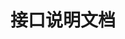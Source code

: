 ---
home: true
title: 接口说明文档
lang: zh-cn
meta:
  - name: 接口说明文档
    content: 接口说明文档
# heroImage: /logo.png
actionText: 查看接口文档 →
actionLink: /api
features:
- title: 订单上传
  details: 订单上传.
- title: 收货单上传
  details: 收货单上传.
- title: 退货单上传
  details: 退货单上传.
footer: 
---